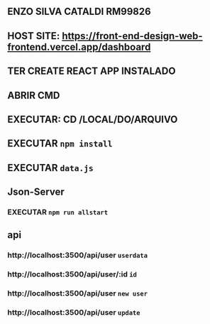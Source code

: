 

## ENZO SILVA CATALDI RM99826
## HOST SITE: https://front-end-design-web-frontend.vercel.app/dashboard


## TER CREATE REACT APP INSTALADO

## ABRIR CMD 

## EXECUTAR: CD /LOCAL/DO/ARQUIVO

## EXECUTAR `npm install`

## EXECUTAR `data.js`

## Json-Server

### EXECUTAR  `npm run allstart`

## api

### http://localhost:3500/api/user `userdata`

### http://localhost:3500/api/user/:id `id`

### http://localhost:3500/api/user `new user`

### http://localhost:3500/api/user `update`
